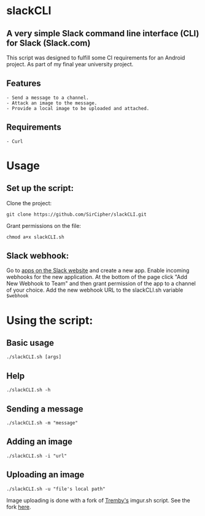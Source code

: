 # slackCLI

A very simple Slack command line interface (CLI) for Slack (Slack.com)
----------------------------------------------------------------------

This script was designed to fulfill some CI requirements for an Android project. As part of my final year university project.

Features
--------
    - Send a message to a channel.
    - Attack an image to the message.
    - Provide a local image to be uploaded and attached.

Requirements
------------
    - Curl

Usage
=====

Set up the script:
------------------

Clone the project:

``` git clone https://github.com/SirCipher/slackCLI.git ```

Grant permissions on the file:

``` chmod a+x slackCLI.sh ```

Slack webhook:
--------------

Go to [apps on the Slack website](https://api.slack.com/apps?new_app) and create a new app. 
Enable incoming webhooks for the new application. 
At the bottom of the page click "Add New Webhook to Team" and then grant permission of the app to a channel of your choice. 
Add the new webhook URL to the slackCLI.sh variable ```$webhook```


Using the script:
=================
Basic usage
-----------
``` ./slackCLI.sh [args] ```

Help 
----
``` ./slackCLI.sh -h ``` 

Sending a message
-----------------
``` ./slackCLI.sh -m "message" ```

Adding an image
---------------
``` ./slackCLI.sh -i "url" ```

Uploading an image
------------------
``` ./slackCLI.sh -u "file's local path" ```

Image uploading is done with a fork of [Tremby's](https://github.com/tremby/imgur.sh) imgur.sh script. See the fork [here](https://github.com/SirCipher/imgur.sh).
